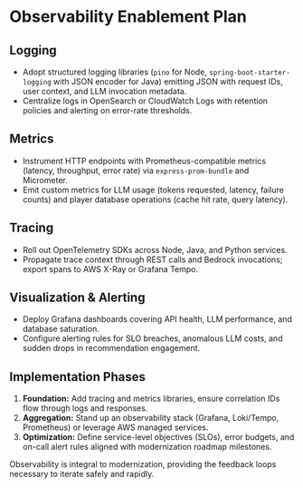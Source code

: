 # Observability Enablement Plan

## Logging
- Adopt structured logging libraries (`pino` for Node, `spring-boot-starter-logging` with JSON encoder for Java) emitting JSON with request IDs, user context, and LLM invocation metadata.
- Centralize logs in OpenSearch or CloudWatch Logs with retention policies and alerting on error-rate thresholds.

## Metrics
- Instrument HTTP endpoints with Prometheus-compatible metrics (latency, throughput, error rate) via `express-prom-bundle` and Micrometer.
- Emit custom metrics for LLM usage (tokens requested, latency, failure counts) and player database operations (cache hit rate, query latency).

## Tracing
- Roll out OpenTelemetry SDKs across Node, Java, and Python services.
- Propagate trace context through REST calls and Bedrock invocations; export spans to AWS X-Ray or Grafana Tempo.

## Visualization & Alerting
- Deploy Grafana dashboards covering API health, LLM performance, and database saturation.
- Configure alerting rules for SLO breaches, anomalous LLM costs, and sudden drops in recommendation engagement.

## Implementation Phases
1. **Foundation:** Add tracing and metrics libraries, ensure correlation IDs flow through logs and responses.
2. **Aggregation:** Stand up an observability stack (Grafana, Loki/Tempo, Prometheus) or leverage AWS managed services.
3. **Optimization:** Define service-level objectives (SLOs), error budgets, and on-call alert rules aligned with modernization roadmap milestones.

Observability is integral to modernization, providing the feedback loops necessary to iterate safely and rapidly.
